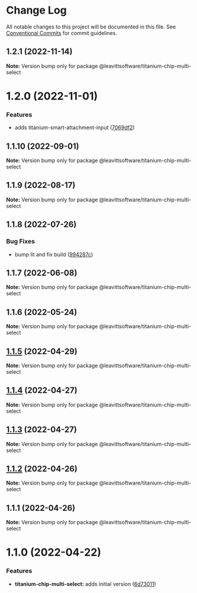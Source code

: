# Change Log

All notable changes to this project will be documented in this file.
See [Conventional Commits](https://conventionalcommits.org) for commit guidelines.

## 1.2.1 (2022-11-14)

**Note:** Version bump only for package @leavittsoftware/titanium-chip-multi-select

# 1.2.0 (2022-11-01)

### Features

- adds titanium-smart-attachment-input ([7069df2](https://github.com/LeavittSoftware/titanium-elements/commit/7069df2eabf89e6285b5b6cd1c4d4b6eef8cbb3b))

## 1.1.10 (2022-09-01)

**Note:** Version bump only for package @leavittsoftware/titanium-chip-multi-select

## 1.1.9 (2022-08-17)

**Note:** Version bump only for package @leavittsoftware/titanium-chip-multi-select

## 1.1.8 (2022-07-26)

### Bug Fixes

- bump lit and fix build ([994287c](https://github.com/LeavittSoftware/titanium-elements/commit/994287cc92267fe41093ee8ded6640521bd3facb))

## 1.1.7 (2022-06-08)

**Note:** Version bump only for package @leavittsoftware/titanium-chip-multi-select

## 1.1.6 (2022-05-24)

**Note:** Version bump only for package @leavittsoftware/titanium-chip-multi-select

## [1.1.5](https://github.com/LeavittSoftware/titanium-elements/compare/@leavittsoftware/titanium-chip-multi-select@1.1.4...@leavittsoftware/titanium-chip-multi-select@1.1.5) (2022-04-29)

**Note:** Version bump only for package @leavittsoftware/titanium-chip-multi-select

## [1.1.4](https://github.com/LeavittSoftware/titanium-elements/compare/@leavittsoftware/titanium-chip-multi-select@1.1.3...@leavittsoftware/titanium-chip-multi-select@1.1.4) (2022-04-27)

**Note:** Version bump only for package @leavittsoftware/titanium-chip-multi-select

## [1.1.3](https://github.com/LeavittSoftware/titanium-elements/compare/@leavittsoftware/titanium-chip-multi-select@1.1.2...@leavittsoftware/titanium-chip-multi-select@1.1.3) (2022-04-27)

**Note:** Version bump only for package @leavittsoftware/titanium-chip-multi-select

## [1.1.2](https://github.com/LeavittSoftware/titanium-elements/compare/@leavittsoftware/titanium-chip-multi-select@1.1.1...@leavittsoftware/titanium-chip-multi-select@1.1.2) (2022-04-26)

**Note:** Version bump only for package @leavittsoftware/titanium-chip-multi-select

## 1.1.1 (2022-04-26)

**Note:** Version bump only for package @leavittsoftware/titanium-chip-multi-select

# 1.1.0 (2022-04-22)

### Features

- **titanium-chip-multi-select:** adds initial version ([6d73011](https://github.com/LeavittSoftware/titanium-elements/commit/6d730112803c159f254c65fe4feb06b9f52300d6))
